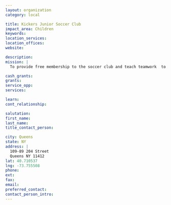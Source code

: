 ```yaml
---
layout: organization
category: local

title: Kickers Junior Soccer Club
impact_area: Children
keywords: 
location_services: 
location_offices: 
website: 

description: 
mission: |
  To provide free membership to the soccer club and teach teamwork  to all children free of cost.

cash_grants: 
grants: 
service_opp: 
services: 

learn: 
cont_relationship: 

salutation: 
first_name: 
last_name: 
title_contact_person: 

city: Queens
state: NY
address: |
  109-89 204 Street    
  Queens NY 11412
lat: 40.710537
lng: -73.755508
phone: 
ext: 
fax: 
email: 
preferred_contact: 
contact_person_intro: 
---
```

